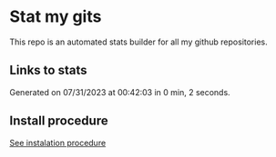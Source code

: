 # Stat my gits

This repo is an automated stats builder for all my github repositories.

## Links to stats


Generated on 07/31/2023 at 00:42:03 in 0 min, 2 seconds.

## Install procedure

[See instalation procedure](./src/install.md)
